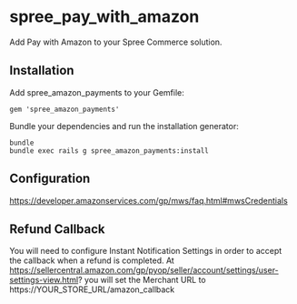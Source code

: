 spree_pay_with_amazon
===================

Add Pay with Amazon to your Spree Commerce solution.

Installation
------------

Add spree_amazon_payments to your Gemfile:

```
gem 'spree_amazon_payments'
```

Bundle your dependencies and run the installation generator:

```
bundle
bundle exec rails g spree_amazon_payments:install
```

Configuration
--------------
https://developer.amazonservices.com/gp/mws/faq.html#mwsCredentials

Refund Callback
--------------
You will need to configure Instant Notification Settings in order to accept the callback when a refund is completed. At https://sellercentral.amazon.com/gp/pyop/seller/account/settings/user-settings-view.html? you will set the Merchant URL to https://YOUR_STORE_URL/amazon_callback
